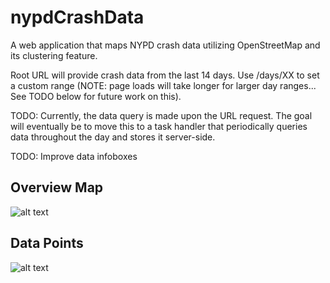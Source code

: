 # nypdCrashData
A web application that maps NYPD crash data utilizing OpenStreetMap and its clustering feature.

Root URL will provide crash data from the last 14 days.  Use /days/XX to set a custom range (NOTE: page loads will take longer for larger day ranges... See TODO below for future work on this).

TODO: Currently, the data query is made upon the URL request.  The goal will eventually be to move this to a task handler that periodically queries data throughout the day and stores it server-side.

TODO: Improve data infoboxes

## Overview Map
![alt text](https://raw.githubusercontent.com/cheebz/nypdCrashData/master/nypdCrashData/screenshots/NYC%20Crash%20Data%201.JPG)

## Data Points
![alt text](https://raw.githubusercontent.com/cheebz/nypdCrashData/master/nypdCrashData/screenshots/NYC%20Crash%20Data%202.JPG)
